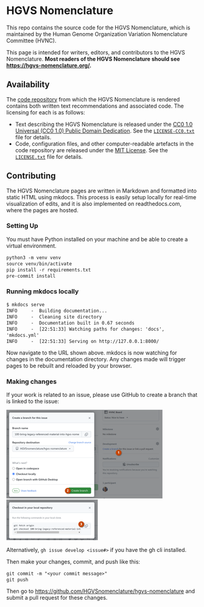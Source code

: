 # HGVS Nomenclature

This repo contains the source code for the HGVS Nomenclature, which is maintained by the Human Genome Organization Variation Nomenclature Committee (HVNC).

This page is intended for writers, editors, and contributors to the HGVS Nomenclature. **Most readers of the HGVS Nomenclature should see https://hgvs-nomenclature.org/.**

## Availability

The [code repository](https://github.com/HGVSnomenclature/hgvs-nomenclature/) from which the HGVS Nomenclature is rendered contains both written text recommendations and associated code. The licensing for each is as follows:

* Text describing the HGVS Nomenclature is released under the [CC0 1.0 Universal (CC0 1.0) Public Domain Dedication](https://creativecommons.org/publicdomain/zero/1.0/). See the [`LICENSE-CC0.txt`](LICENSE-CC0.txt) file for details.
* Code, configuration files, and other computer-readable artefacts in the code repository are released under the [MIT License](https://opensource.org/licenses/MIT). See the [`LICENSE.txt`](LICENSE.txt) file for details.

## Contributing

The HGVS Nomenclature pages are written in Markdown and formatted into static HTML using mkdocs. This process is easily setup locally for real-time visualization of edits, and it is also implemented on readthedocs.com, where the pages are hosted.

### Setting Up

You must have Python installed on your machine and be able to create a virtual environment.

    python3 -m venv venv
    source venv/bin/activate
    pip install -r requirements.txt
    pre-commit install

### Running mkdocs locally

    $ mkdocs serve
    INFO     -  Building documentation...
    INFO     -  Cleaning site directory
    INFO     -  Documentation built in 0.67 seconds
    INFO     -  [22:51:33] Watching paths for changes: 'docs', 'mkdocs.yml'
    INFO     -  [22:51:33] Serving on http://127.0.0.1:8000/

Now navigate to the URL shown above. mkdocs is now watching for changes in the documentation directory. Any changes made will trigger pages to be rebuilt and reloaded by your browser.

### Making changes

If your work is related to an issue, please use GitHub to create a branch that is linked to the issue:

![Alt text](.images/linked-branch-1.png)
![Alt text](.images/linked-branch-2.png)

Alternatively, `gh issue develop <issue#>` if you have the gh cli installed.

Then make your changes, commit, and push like this:

    git commit -m "<your commit message>"
    git push

Then go to https://github.com/HGVSnomenclature/hgvs-nomenclature and submit a pull request for these changes.
